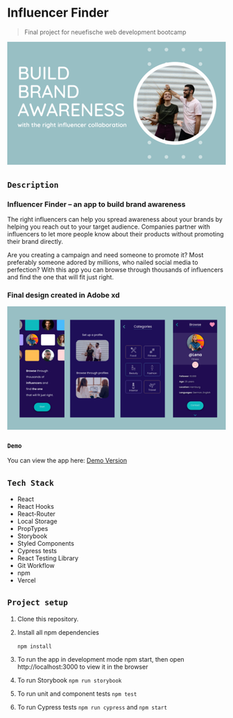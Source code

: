 # Influencer Finder

> Final project for neuefische web development bootcamp

![influencer-finder](src/images/Headline.png)

## `Description`

### Influencer Finder – an app to build brand awareness

The right influencers can help you spread awareness about your brands by helping you reach out to your target audience. Companies partner with influencers to let more people know about their products without promoting their brand directly.

Are you creating a campaign and need someone to promote it? Most preferably someone adored by millions, who nailed social media to perfection? With this app you can browse through thousands of influencers and find the one that will fit just right.

### Final design created in Adobe xd

![influencer-finder](src/images/app.png)

### `Demo`

You can view the app here:
[Demo Version](https://influencer-finder.vercel.app/)

## `Tech Stack`

- React
- React Hooks
- React-Router
- Local Storage
- PropTypes
- Storybook
- Styled Components
- Cypress tests
- React Testing Library
- Git Workflow
- npm
- Vercel

## `Project setup`

1. Clone this repository.
2. Install all npm dependencies

   `npm install`

3. To run the app in development mode npm start, then open http://localhost:3000 to view it in the browser
4. To run Storybook
   `npm run storybook`
5. To run unit and component tests
   `npm test`
6. To run Cypress tests
   `npm run cypress` and `npm start`
